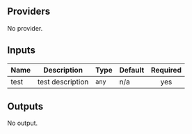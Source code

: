 ## Providers

No provider.

## Inputs

| Name | Description | Type | Default | Required |
|------|-------------|------|---------|:-----:|
| test | test description | `any` | n/a | yes |

## Outputs

No output.

